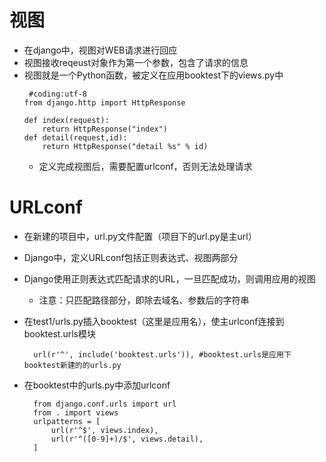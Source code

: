 # 视图
* 在django中，视图对WEB请求进行回应
* 视图接收reqeust对象作为第一个参数，包含了请求的信息
* 视图就是一个Python函数，被定义在应用booktest下的views.py中
    ```
     #coding:utf-8
    from django.http import HttpResponse

    def index(request):
        return HttpResponse("index")
    def detail(request,id):
        return HttpResponse("detail %s" % id)
    ```
    * 定义完成视图后，需要配置urlconf，否则无法处理请求
# URLconf
* 在新建的项目中，url.py文件配置（项目下的url.py是主url）
* Django中，定义URLconf包括正则表达式、视图两部分
* Django使用正则表达式匹配请求的URL，一旦匹配成功，则调用应用的视图
  * 注意：只匹配路径部分，即除去域名、参数后的字符串
* 在test1/urls.py插入booktest（这里是应用名），使主urlconf连接到booktest.urls模块
   ```
     url(r'^', include('booktest.urls')), #booktest.urls是应用下booktest新建的的urls.py
   ```

* 在booktest中的urls.py中添加urlconf
  ```
    from django.conf.urls import url
    from . import views
    urlpatterns = [
        url(r'^$', views.index),
        url(r'^([0-9]+)/$', views.detail),
    ]
  ```